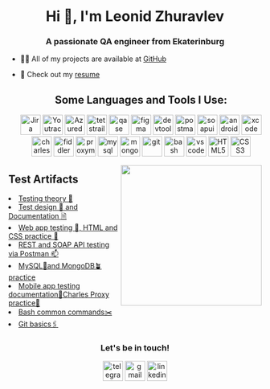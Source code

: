 <h1 align="center">Hi 👋, I'm Leonid Zhuravlev</h1>
<h3 align="center">A passionate QA engineer from Ekaterinburg</h3>

- 👨‍💻 All of my projects are available at [GitHub](https://github.com/leonidzhuravlev?tab=repositories)

- 📄 Check out my [resume](https://spb.hh.ru/resume/e0ae9c4cff0c2be42d0039ed1f51694c333074)

<ul align="center">
<h2 align="center">Some Languages and Tools I Use:</h2>
<img src="https://cdn.jsdelivr.net/gh/devicons/devicon/icons/jira/jira-original.svg" title="Jira" alt="Jira" width="40" height="40"/>
<img src="https://upload.wikimedia.org/wikipedia/commons/thumb/8/8d/YouTrack_Icon.svg/1024px-YouTrack_Icon.svg.png?20200803082248" title="Youtrack" alt="Youtrack" width="40" height="40"/>
<img src="https://www.svgrepo.com/show/330017/azuredevops.svg" title="Azuredevops" alt="Azuredevops" width="40" height="40"/>
<img src="https://codahosted.io/packs/21236/unversioned/assets/LOGO/ba1091c59bab89cd2fd0f289622731fe16113d7b00905abe64759c313a4b73b76c1b0426076ed76cb74752234c734131df46992d5b8b48fc13e264240e4f7119f736cfeb64df36ded54b5cbf6198b9cadedf18dd0cac5c7dbcd16e6336c29363cd1292ba" title="testrail" alt="tetstrail" width="40" height="40"/>
<img src="https://luna1.co/eb0187.png" title="qase" alt="qase" width="40" height="40"/>
<img src="https://cdn.jsdelivr.net/gh/devicons/devicon/icons/figma/figma-original.svg" title="figma" alt="figma" width="40" height="40"/>
<img src="https://d33wubrfki0l68.cloudfront.net/38b5c953a4667366685d55db55d057c86db1fc54/a0fdc/static/acae6b24d940347661ca901ea07f47c1/chrome-dev-logo-icon.png" title="devtools" alt="devtools" width="40" height="40"/>
<img src="https://www.svgrepo.com/show/354202/postman-icon.svg" title="postman" alt="postman" width="40" height="40"/>
<img src="https://encrypted-tbn0.gstatic.com/images?q=tbn:ANd9GcTDLj-17hLuPse4K5lo4VLNFRn89rjLSB-KKIZMdNjB0Q&s" title="soapui" alt="soapui" width="40" height="40"/>
<img src="https://cdn.jsdelivr.net/gh/devicons/devicon/icons/androidstudio/androidstudio-original.svg" title="android-studio" alt="android-studio" width="40" height="40"/>
<img src="https://cdn.jsdelivr.net/gh/devicons/devicon/icons/xcode/xcode-original.svg" title="xcode" alt="xcode" width="40" height="40"/>
<img src="https://cdn.icon-icons.com/icons2/3053/PNG/512/charles_proxy_macos_bigsur_icon_190302.png" title="charles-proxy" alt="charles-proxy" width="40" height="40"/>
<img src="https://www.megaleechers.com/storage/Fiddler-Everywhere-Icon.png" title="fiddler" alt="fiddler" width="40" height="40"/>
<img src="https://ph-files.imgix.net/f1aba60e-b071-4afd-bde6-7c123853a3ae.png?auto=format" title="proxyman" alt="proxyman" width="40" height="40"/>
<img src="https://cdn.jsdelivr.net/gh/devicons/devicon/icons/mysql/mysql-original.svg" title="mysql" alt="mysql" width="40" height="40"/>
<img src="https://cdn.jsdelivr.net/gh/devicons/devicon/icons/mongodb/mongodb-original.svg" title="mongodb" alt="mongodb" width="40" height="40"/>
<img src="https://cdn.jsdelivr.net/gh/devicons/devicon/icons/git/git-original.svg" title="git" alt="git" width="40" height="40"/>
<img src="https://upload.wikimedia.org/wikipedia/commons/thumb/4/4b/Bash_Logo_Colored.svg/1024px-Bash_Logo_Colored.svg.png?20180723054350" title="bash" alt="bash" width="40" height="40"/>
<img src="https://cdn.jsdelivr.net/gh/devicons/devicon/icons/vscode/vscode-original.svg" title="vscode" alt="vscode" width="40" height="40"/>
<img src="https://cdn-icons-png.flaticon.com/512/919/919827.png" title="HTML5" alt="HTML5" width="40" height="40"/>
<img src="https://www.svgrepo.com/show/293189/css.svg" title="CSS3" alt="CSS3" width="40" height="40"/>
</ul>

<img align="right" src="https://media.giphy.com/media/ipLHkofbON7fYpXqCo/giphy.gif" height="280">


<h2>Test Artifacts </h2>
<li><a href="https://github.com/leonidzhuravlev/1_testing_theory">Testing theory 📖</a></li>
<li><a href="https://github.com/leonidzhuravlev/2_test_design_and_documentation">Test design 🎨 and Documentation 🗎</a></li>
<li><a href="https://github.com/leonidzhuravlev/3_web_app_testing">Web app testing 📒, HTML and CSS practice 🦋</a></li>
<li><a href="https://github.com/leonidzhuravlev/4_API_Testing_with_Postman">REST and SOAP API testing via Postman 📫</a></li>
<li><a href="https://github.com/leonidzhuravlev/5_databases_testing">MySQL🐬and MongoDB🪴practice</a></li>
<li><a href="https://github.com/leonidzhuravlev/6_mobile_app_testing">Mobile app testing documentation📲Charles Proxy practice🦄</a></li>
<li><a href="https://github.com/leonidzhuravlev/7_bash">Bash common commands✂️</a></li>
<li><a href="https://github.com/leonidzhuravlev/8_git">Git basics🖇️</a></li>

<h3 align="center"> Let's be in touch! </h3>
<p align="center">
<a href= "https://t.me/zurwar"><img src="https://img.icons8.com/?size=512&id=63306&format=png" width="40" height="40" alt="telegram"/></a>
<a href= "mailto:zhurawlyow@gmail.com"><img src="https://img.icons8.com/?size=512&id=P7UIlhbpWzZm&format=png" width="40" height="40" alt="gmail"/></a>
<a href= "https://www.linkedin.com/in/leonid-zhuravlev-64a438273/"><img src="https://img.icons8.com/?size=512&id=13930&format=png" width="40" height="40" alt="linkedin"/></a>
</p>

